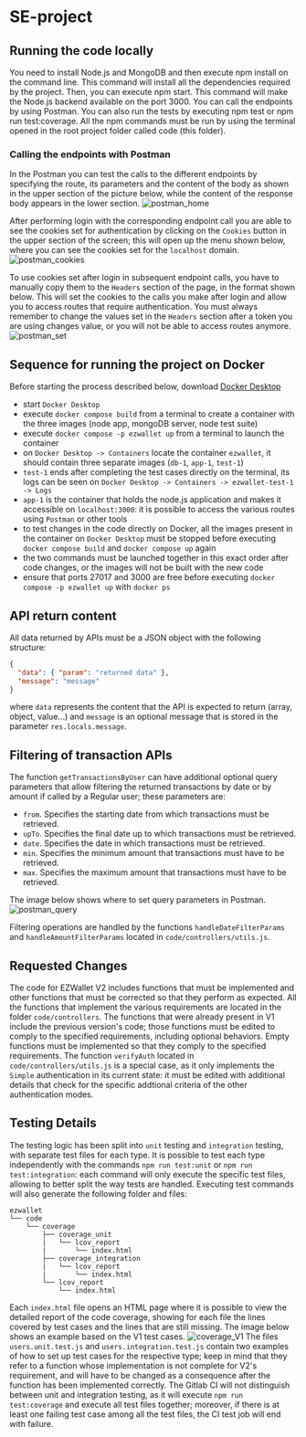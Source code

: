 # SE-project

## Running the code locally

You need to install Node.js and MongoDB and then execute npm install on the command line. This command will install all the dependencies required by the project. Then, you can execute npm start. This command will make the Node.js backend available on the port 3000. You can call the endpoints by using Postman.
You can also run the tests by executing npm test or npm run test:coverage.
All the npm commands must be run by using the terminal opened in the root project folder called code (this folder).

### Calling the endpoints with Postman

In the Postman you can test the calls to the different endpoints by specifying the route, its parameters and the content of the body as shown in the upper section of the picture below, while the content of the response body appears in the lower section.
![postman_home](images/postman_home.png)

After performing login with the corresponding endpoint call you are able to see the cookies set for authentication by clicking on the `Cookies` button in the upper section of the screen; this will open up the menu shown below, where you can see the cookies set for the `localhost` domain.
![postman_cookies](images/postman_cookies.png)

To use cookies set after login in subsequent endpoint calls, you have to manually copy them to the `Headers` section of the page, in the format shown below. This will set the cookies to the calls you make after login and allow you to access routes that require authentication. You must always remember to change the values set in the `Headers` section after a token you are using changes value, or you will not be able to access routes anymore.
![postman_set](images/postman_set.png)

## Sequence for running the project on Docker

Before starting the process described below, download [Docker Desktop](https://www.docker.com/products/docker-desktop/)

- start `Docker Desktop`
- execute `docker compose build` from a terminal to create a container with the three images (node app, mongoDB server, node test suite)
- execute `docker compose -p ezwallet up` from a terminal to launch the container
- on `Docker Desktop -> Containers` locate the container `ezwallet`, it should contain three separate images (`db-1`, `app-1`, `test-1`)
- `test-1` ends after completing the test cases directly on the terminal, its logs can be seen on `Docker Desktop -> Containers -> ezwallet-test-1 -> Logs`
- `app-1` is the container that holds the node.js application and makes it accessible on `localhost:3000`: it is possible to access the various routes using `Postman` or other tools
- to test changes in the code directly on Docker, all the images present in the container on `Docker Desktop` must be stopped before executing `docker compose build` and `docker compose up` again
- the two commands must be launched together in this exact order after code changes, or the images will not be built with the new code
- ensure that ports 27017 and 3000 are free before executing `docker compose -p ezwallet up` with `docker ps`

## API return content

All data returned by APIs must be a JSON object with the following structure:

```json
{
  "data": { "param": "returned data" },
  "message": "message"
}
```

where `data` represents the content that the API is expected to return (array, object, value...) and `message` is an optional message that is stored in the parameter `res.locals.message`.

## Filtering of transaction APIs

The function `getTransactionsByUser` can have additional optional query parameters that allow filtering the returned transactions by date or by amount if called by a Regular user; these parameters are:

- `from`. Specifies the starting date from which transactions must be retrieved.
- `upTo`. Specifies the final date up to which transactions must be retrieved.
- `date`. Specifies the date in which transactions must be retrieved.
- `min`. Specifies the minimum amount that transactions must have to be retrieved.
- `max`. Specifies the maximum amount that transactions must have to be retrieved.

The image below shows where to set query parameters in Postman.
![postman_query](images/postman_query.png)

Filtering operations are handled by the functions `handleDateFilterParams` and `handleAmountFilterParams` located in `code/controllers/utils.js`.

## Requested Changes

The code for EZWallet V2 includes functions that must be implemented and other functions that must be corrected so that they perform as expected.
All the functions that implement the various requirements are located in the folder `code/controllers`.
The functions that were already present in V1 include the previous version's code; those functions must be edited to comply to the specified requirements, including optional behaviors.
Empty functions must be implemented so that they comply to the specified requirements.
The function `verifyAuth` located in `code/controllers/utils.js` is a special case, as it only implements the `Simple` authentication in its current state: it must be edited with additional details that check for the specific addtional criteria of the other authentication modes.

## Testing Details

The testing logic has been split into `unit` testing and `integration` testing, with separate test files for each type.
It is possible to test each type independently with the commands `npm run test:unit` or `npm run test:integration`: each command will only execute the specific test files, allowing to better split the way tests are handled.
Executing test commands will also generate the following folder and files:

```
ezwallet
└── code
    └── coverage
        ├── coverage_unit
        |   └── lcov_report
        |       └── index.html
        ├── coverage_integration
        |   └── lcov_report
        |       └── index.html
        └── lcov_report
            └── index.html
```

Each `index.html` file opens an HTML page where it is possible to view the detailed report of the code coverage, showing for each file the lines covered by test cases and the lines that are still missing. The image below shows an example based on the V1 test cases.
![coverage_V1](images/coverage_V1.png)
The files `users.unit.test.js` and `users.integration.test.js` contain two examples of how to set up test cases for the respective type; keep in mind that they refer to a function whose implementation is not complete for V2's requirement, and will have to be changed as a consequence after the function has been implemented correctly.
The Gitlab CI will not distinguish between unit and integration testing, as it will execute `npm run test:coverage` and execute all test files together; moreover, if there is at least one failing test case among all the test files, the CI test job will end with failure.
